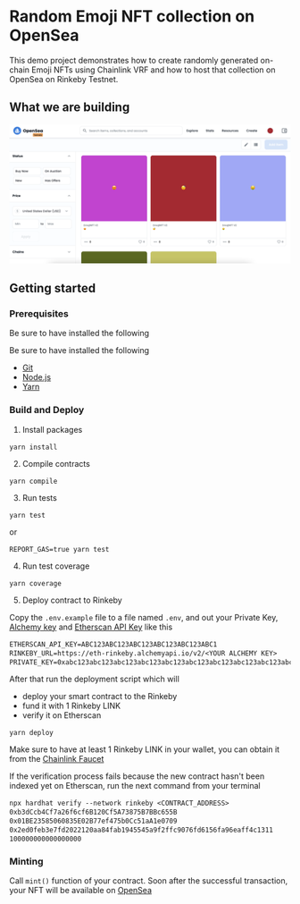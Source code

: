 # Random Emoji NFT collection on OpenSea

This demo project demonstrates how to create randomly generated on-chain Emoji NFTs using Chainlink VRF and how to host that collection on OpenSea on Rinkeby Testnet.

## What we are building

![demo](demo.png)

## Getting started

### Prerequisites

Be sure to have installed the following

Be sure to have installed the following

- [Git](https://git-scm.com/book/en/v2/Getting-Started-Installing-Git)
- [Node.js](https://nodejs.org/en/download/)
- [Yarn](https://yarnpkg.com/getting-started/install)

### Build and Deploy

1. Install packages

```shell
yarn install
```

2. Compile contracts

```shell
yarn compile
```

3. Run tests

```shell
yarn test
```

or

```shell
REPORT_GAS=true yarn test
```

4. Run test coverage

```shell
yarn coverage
```

5. Deploy contract to Rinkeby

Copy the `.env.example` file to a file named `.env`, and out your Private Key, [Alchemy key](https://alchemy.com/?r=08af1111-db8b-4c0c-8312-fd9737680f98) and [Etherscan API Key](https://etherscan.io/apis) like this

```shell
ETHERSCAN_API_KEY=ABC123ABC123ABC123ABC123ABC123ABC1
RINKEBY_URL=https://eth-rinkeby.alchemyapi.io/v2/<YOUR ALCHEMY KEY>
PRIVATE_KEY=0xabc123abc123abc123abc123abc123abc123abc123abc123abc123abc123abc1
```

After that run the deployment script which will

- deploy your smart contract to the Rinkeby
- fund it with 1 Rinkeby LINK
- verify it on Etherscan

```shell
yarn deploy
```

Make sure to have at least 1 Rinkeby LINK in your wallet, you can obtain it from the [Chainlink Faucet](https://faucets.chain.link/arbitrum-rinkeby)

If the verification process fails because the new contract hasn't been indexed yet on Etherscan, run the next command from your terminal

```shell
npx hardhat verify --network rinkeby <CONTRACT_ADDRESS> 0xb3dCcb4Cf7a26f6cf6B120Cf5A73875B7BBc655B 0x01BE23585060835E02B77ef475b0Cc51aA1e0709 0x2ed0feb3e7fd2022120aa84fab1945545a9f2ffc9076fd6156fa96eaff4c1311 100000000000000000
```

### Minting

Call `mint()` function of your contract. Soon after the successful transaction, your NFT will be available on [OpenSea](https://testnets.opensea.io/)
